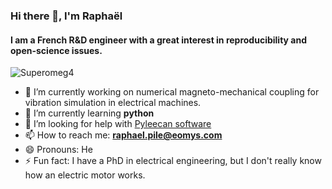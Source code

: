 ### Hi there 👋, I'm Raphaël

#### I am a French R&D engineer with a great interest in reproducibility and open-science issues. 

<p align="left"> <img src="https://komarev.com/ghpvc/?username=Superomeg4" alt="Superomeg4" /> </p>

- 🔭 I’m currently working on numerical magneto-mechanical coupling for vibration simulation in electrical machines.
- 🌱 I’m currently learning **python**
- 🤔 I’m looking for help with [Pyleecan software](https://github.com/Eomys/pyleecan)
- 📫 How to reach me: **raphael.pile@eomys.com**
- 😄 Pronouns: He
- ⚡ Fun fact: I have a PhD in electrical engineering, but I don't really know how an electric motor works.

